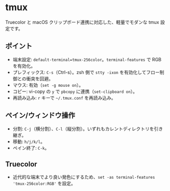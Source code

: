 # tmux

Truecolor と macOS クリップボード連携に対応した、軽量でモダンな tmux 設定です。

## ポイント
- 端末設定: `default-terminal=tmux-256color`。`terminal-features` で RGB を有効化。
- プレフィックス: `C-s`（Ctrl-s）。zsh 側で `stty -ixon` を有効化してフロー制御との衝突を回避。
- マウス: 有効（`set -g mouse on`）。
- コピー: vi-copy の `y` で `pbcopy` に連携（`set-clipboard on`）。
- 再読み込み: `r` キーで `~/.tmux.conf` を再読み込み。

## ペイン/ウィンドウ操作
- 分割: `C-j`（横分割）、`C-l`（縦分割）。いずれもカレントディレクトリを引き継ぎ。
- 移動: `h/j/k/l`。
- ペイン終了: `C-k`。

## Truecolor
- 近代的な端末でより良い発色にするため、`set -as terminal-features 'tmux-256color:RGB'` を設定。
